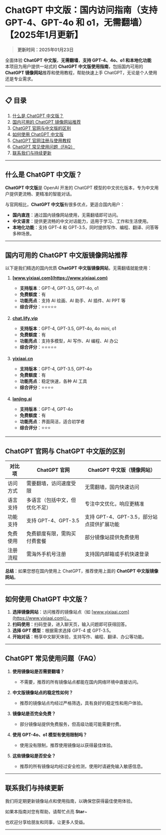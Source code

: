 # ChatGPT 中文版：国内访问指南（支持 GPT-4、GPT-4o 和 o1，无需翻墙）【2025年1月更新】

> **更新时间：2025年01月23日**  

全面体验 **ChatGPT 中文版**，**无需翻墙**，**支持 GPT-4、4o、o1 和本地化功能**   
本项目为用户提供一站式的 **ChatGPT 中文版使用指南**，包括国内可用的 **ChatGPT 镜像网站**推荐和使用教程，帮助快速上手 ChatGPT，无论是个人使用还是专业需求。

---

## 📋 目录
1. [什么是 ChatGPT 中文版？](#什么是-chatgpt-中文版？)
2. [国内可用的 ChatGPT 镜像网站推荐](#国内可用的-chatgpt-中文版镜像网站推荐)
3. [ChatGPT 官网与中文版的区别](#chatgpt-官网与-chatgpt-中文版的区别)
4. [如何使用 ChatGPT 中文版](#如何使用-chatgpt-中文版)
5. [ChatGPT 官网注册与使用教程](#chatgpt-官网注册与使用教程)
6. [ChatGPT 常见使用问题（FAQ）](#-chatgpt-常见使用问题faq)
7. [联系我们与持续更新](#联系我们与持续更新)

---

## 什么是 ChatGPT 中文版？

**ChatGPT 中文版**是 OpenAI 开发的 ChatGPT 模型的中文优化版本，专为中文用户提供更流畅、更精准的智能对话。   

与官网相比，**ChatGPT 中文版**有很多优点，更适合国内用户：

- **国内直连**：通过国内镜像网站使用，无需翻墙即可访问。
- **中文语言**：提供更流畅的中文对话能力，适用于学习、工作和生活使用。
- **本地化功能**：支持 GPT-4 和 GPT-3.5，同时提供写作、编程、翻译、问答等多种场景。

---

## 国内可用的 ChatGPT 中文版镜像网站推荐

以下是我们精选的国内优质 **ChatGPT 中文版镜像网站**，无需翻墙就能使用：

1. **[www.yixiaai.com](https://www.yixiaai.com)**
   - **支持版本**：GPT-4, GPT-3.5, GPT-4o, o1
   - **免费额度**：有
   - **功能亮点**：支持 AI 绘画、AI 助手、AI 插件、AI PPT 等
   - **综合评分**：⭐⭐⭐⭐⭐

2. **[chat.lify.vip](https://chat.lify.vip)**
   - **支持版本**：GPT-4, GPT-3.5, GPT-4o, 4o mini, o1
   - **免费额度**：有
   - **功能亮点**：支持多模型，AI 写作、AI 编程、AI 办公
   - **综合评分**：⭐⭐⭐⭐⭐

3. **[yixiaai.cn](https://yixiaai.cn)**
   - **支持版本**：GPT-4, GPT-3.5, GPT-4o
   - **免费额度**：有
   - **功能亮点**：稳定快速，各种 AI 工具
   - **综合评分**：⭐⭐⭐⭐

4. **[lanjing.ai](https://lanjing.ai)**
   - **支持版本**：GPT-4, GPT-4o
   - **免费额度**：有
   - **功能亮点**：界面简洁，适合初学者
   - **综合评分**：⭐⭐⭐

---

## ChatGPT 官网与 ChatGPT 中文版的区别

| 对比项              | ChatGPT 官网                 | ChatGPT 中文版（镜像网站）           |
|---------------------|-----------------------------|------------------------------------|
| 访问方式            | 需要翻墙，访问速度受限       | 无需翻墙，国内快速访问              |
| 语言支持            | 多语言（包括中文，但优化不足）| 专注中文优化，响应更精准            |
| 功能支持            | 支持 GPT-4、GPT-3.5          | 支持 GPT-4、GPT-3.5，部分站点提供扩展功能 |
| 免费使用            | 免费额度有限，需购买付费套餐  | 部分镜像站提供免费使用              |
| 注册流程            | 需海外手机号注册             | 支持国内邮箱或手机快速登录          |

**总结**：如果您想在国内使用上 ChatGPT，推荐使用上面的 **ChatGPT 中文版镜像网站**。

---

## 如何使用 ChatGPT 中文版？

1. **选择镜像网站**：访问推荐的镜像站点（如 [www.yixiaai.com](https://www.yixiaai.com)）。
2. **扫码使用**：扫码登录，进入聊天页，输入问题即可获得回答。
3. **选择 GPT 模型**：根据需求选择 GPT-4 或 GPT-3.5。
4. **开始对话**：畅享中文聊天体验，支持写作、编程、翻译、办公等功能。

---

## ChatGPT 常见使用问题（FAQ）

1. **使用镜像站是否需要翻墙？**
   - 不需要，推荐的所有镜像站点都能在国内网络环境中直接访问。

2. **中文版镜像站点的稳定性如何？**
   - 推荐的镜像站点均经过严格筛选，具有良好的稳定性和用户体验。

3. **镜像站是否完全免费？**
   - 部分镜像站提供免费服务，但高级功能可能需要付费。

4. **使用 GPT-4o、o1 模型有使用限制吗？**
   - 使用没有限制，推荐使用镜像站以获得最佳体验。

5. **这些镜像站是否安全？**
   - 推荐的所有镜像站均经过安全检测，使用时请避免输入敏感信息。

---

## 联系我们与持续更新

我们将定期更新镜像站点和使用指南，以确保您获得最佳使用体验。

如果本指南对您有帮助，请帮忙点亮 **Star**~

也欢迎分享给朋友和同事，让更多人受益。

---

